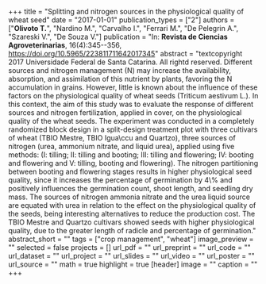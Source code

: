 +++
title = "Splitting and nitrogen sources in the physiological quality of wheat seed"
date = "2017-01-01"
publication_types = ["2"]
authors = ["**Olivoto T.**", "Nardino M.", "Carvalho I.", "Ferrari M.", "De Pelegrin A.", "Szareski V.", "De Souza V."]
publication = "In: **Revista de Ciencias Agroveterinarias**, 16(4):345--356, https://doi.org/10.5965/223811711642017345"
abstract = "textcopyright 2017 Universidade Federal de Santa Catarina. All rightd reserved. Different sources and nitrogen management (N) may increase the availability, absorption, and assimilation of this nutrient by plants, favoring the N accumulation in grains. However, little is known about the influence of these factors on the physiological quality of wheat seeds (Triticum aestivum L.). In this context, the aim of this study was to evaluate the response of different sources and nitrogen fertilization, applied in cover, on the physiological quality of the wheat seeds. The experiment was conducted in a completely randomized block design in a split-design treatment plot with three cultivars of wheat (TBIO Mestre, TBIO Igua\\ccu and Quartzo), three sources of nitrogen (urea, ammonium nitrate, and liquid urea), applied using five methods: (I: tilling; II: tilling and booting; III: tilling and flowering; IV: booting and flowering and V: tilling, booting and flowering). The nitrogen partitioning between booting and flowering stages results in higher physiological seed quality, since it increases the percentage of germination by 4\\% and positively influences the germination count, shoot length, and seedling dry mass. The sources of nitrogen ammonia nitrate and the urea liquid source are equated with urea in relation to the effect on the physiological quality of the seeds, being interesting alternatives to reduce the production cost. The TBIO Mestre and Quartzo cultivars showed seeds with higher physiological quality, due to the greater length of radicle and percentage of germination."
abstract_short = ""
tags = ["crop management", "wheat"]
image_preview = ""
selected = false
projects = []
url_pdf = ""
url_preprint = ""
url_code = ""
url_dataset = ""
url_project = ""
url_slides = ""
url_video = ""
url_poster = ""
url_source = ""
math = true
highlight = true
[header]
image = ""
caption = ""
+++
